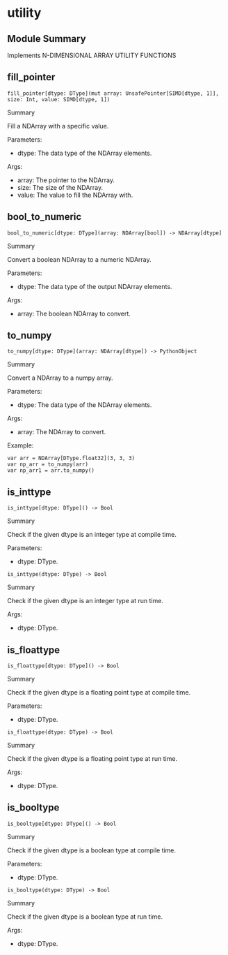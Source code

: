 



# utility

##  Module Summary
  
Implements N-DIMENSIONAL ARRAY UTILITY FUNCTIONS
## fill_pointer


```Mojo
fill_pointer[dtype: DType](mut array: UnsafePointer[SIMD[dtype, 1]], size: Int, value: SIMD[dtype, 1])
```  
Summary  
  
Fill a NDArray with a specific value.  
  
Parameters:  

- dtype: The data type of the NDArray elements.
  
Args:  

- array: The pointer to the NDArray.
- size: The size of the NDArray.
- value: The value to fill the NDArray with.

## bool_to_numeric


```Mojo
bool_to_numeric[dtype: DType](array: NDArray[bool]) -> NDArray[dtype]
```  
Summary  
  
Convert a boolean NDArray to a numeric NDArray.  
  
Parameters:  

- dtype: The data type of the output NDArray elements.
  
Args:  

- array: The boolean NDArray to convert.

## to_numpy


```Mojo
to_numpy[dtype: DType](array: NDArray[dtype]) -> PythonObject
```  
Summary  
  
Convert a NDArray to a numpy array.  
  
Parameters:  

- dtype: The data type of the NDArray elements.
  
Args:  

- array: The NDArray to convert.


Example:
```console
var arr = NDArray[DType.float32](3, 3, 3)
var np_arr = to_numpy(arr)
var np_arr1 = arr.to_numpy()
```

## is_inttype


```Mojo
is_inttype[dtype: DType]() -> Bool
```  
Summary  
  
Check if the given dtype is an integer type at compile time.  
  
Parameters:  

- dtype: DType.


```Mojo
is_inttype(dtype: DType) -> Bool
```  
Summary  
  
Check if the given dtype is an integer type at run time.  
  
Args:  

- dtype: DType.

## is_floattype


```Mojo
is_floattype[dtype: DType]() -> Bool
```  
Summary  
  
Check if the given dtype is a floating point type at compile time.  
  
Parameters:  

- dtype: DType.


```Mojo
is_floattype(dtype: DType) -> Bool
```  
Summary  
  
Check if the given dtype is a floating point type at run time.  
  
Args:  

- dtype: DType.

## is_booltype


```Mojo
is_booltype[dtype: DType]() -> Bool
```  
Summary  
  
Check if the given dtype is a boolean type at compile time.  
  
Parameters:  

- dtype: DType.


```Mojo
is_booltype(dtype: DType) -> Bool
```  
Summary  
  
Check if the given dtype is a boolean type at run time.  
  
Args:  

- dtype: DType.
